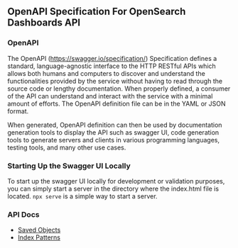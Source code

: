 ## OpenAPI Specification For OpenSearch Dashboards API

### OpenAPI
The OpenAPI (https://swagger.io/specification/) Specification defines a standard, language-agnostic interface to the HTTP RESTful APIs which allows both humans and computers to discover and understand the functionalities provided by the service without having to read through the source code or lengthy documentation. When properly defined, a consumer of the API can understand and interact with the service with a minimal amount of efforts. The OpenAPI definition file can be in the YAML or JSON format.

When generated, OpenAPI definition can then be used by documentation generation tools to display the API such as swagger UI, code generation tools to generate servers and clients in various programming languages, testing tools, and many other use cases.

### Starting Up the Swagger UI Locally
To start up the swagger UI locally for development or validation purposes, you can simply start a server in the directory where the index.html file is located. `npx serve` is a simple way to start a server. 

### API Docs

- [Saved Objects](https://opensearch-project.github.io/OpenSearch-Dashboards/docs/openapi/saved_objects/)
- [Index Patterns](https://opensearch-project.github.io/OpenSearch-Dashboards/docs/openapi/index_patterns/)
